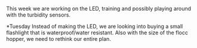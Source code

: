 This week we are working on the LED, training and possibly playing around with the turbidity sensors.


*Tuesday
Instead of making the LED, we are looking into buying a small flashlight that is waterproof/water resistant.
Also with the size of the flocc hopper, we need to rethink our entire plan.
